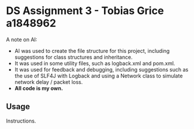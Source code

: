 # DS Assignment 3 - Tobias Grice a1848962

A note on AI:
 - AI was used to create the file structure for this project, including suggestions for class structures and inheritance.
 - It was used in some utility files, such as logback.xml and pom.xml.
 - It was used for feedback and debugging, including suggestions such as the use of SLF4J with Logback and using a Network class to simulate network delay / packet loss. 
 - **All code is my own.**

## Usage
Instructions.